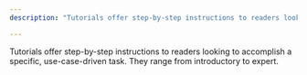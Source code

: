 ```yaml
---
description: "Tutorials offer step-by-step instructions to readers looking to accomplish a specific, use-case-driven task. They range from introductory to expert."

---
```

Tutorials offer step-by-step instructions to readers looking to accomplish a specific, use-case-driven task. They range from introductory to expert. 
